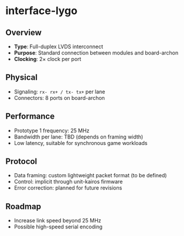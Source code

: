 # interface-lygo

## Overview
- **Type**: Full-duplex LVDS interconnect
- **Purpose**: Standard connection between modules and board-archon
- **Clocking**: 2× clock per port

## Physical
- Signaling: `rx- rx+ / tx- tx+` per lane
- Connectors: 8 ports on board-archon

## Performance
- Prototype 1 frequency: 25 MHz
- Bandwidth per lane: TBD (depends on framing width)
- Low latency, suitable for synchronous game workloads

## Protocol
- Data framing: custom lightweight packet format (to be defined)
- Control: implicit through unit-kairos firmware
- Error correction: planned for future revisions

## Roadmap
- Increase link speed beyond 25 MHz
- Possible high-speed serial encoding
